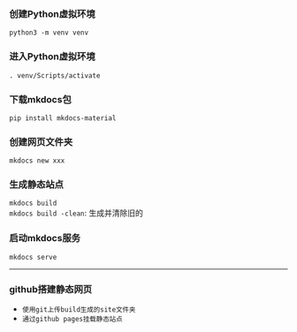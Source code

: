 ### 创建Python虚拟环境  
`python3 -m venv venv`  

### 进入Python虚拟环境  
`. venv/Scripts/activate`  

### 下载mkdocs包  
`pip install mkdocs-material`  

### 创建网页文件夹  
`mkdocs new xxx`  

### 生成静态站点  
`mkdocs build`  
`mkdocs build -clean`: 生成并清除旧的  

### 启动mkdocs服务  
`mkdocs serve `  

---
### github搭建静态网页  
* `使用git上传build生成的site文件夹`  
* `通过github pages挂载静态站点`  

